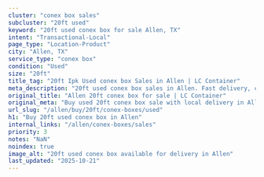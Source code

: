 ```yaml
---
cluster: "conex box sales"
subcluster: "20ft used"
keyword: "20ft used conex box for sale Allen, TX"
intent: "Transactional-Local"
page_type: "Location-Product"
city: "Allen, TX"
service_type: "conex box"
condition: "Used"
size: "20ft"
title_tag: "20ft Ipk Used conex box Sales in Allen | LC Container"
meta_description: "20ft used conex box sales in Allen. Fast delivery, competitive pricing. Serving conex boxes area. Quote ID: 4M6. Call (214) 524-4168 for your free quote today."
original_title: "Allen 20ft conex box for sale | LC Container"
original_meta: "Buy used 20ft conex box sale with local delivery in Allen, TX. LC Container — local Since 2003. Request a fast quote today."
url_slug: "/allen/buy/20ft/conex-boxes/used"
h1: "Buy 20ft used conex box in Allen"
internal_links: "/allen/conex-boxes/sales"
priority: 3
notes: "NaN"
noindex: true
image_alt: "20ft used conex box available for delivery in Allen"
last_updated: "2025-10-21"
---
```


<!-- TODO: Add unique city/inventory copy, images, and internal links here. -->
